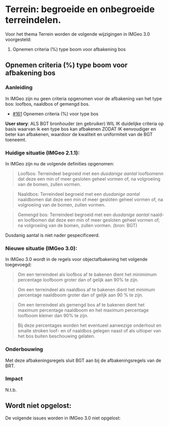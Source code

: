 
# Terrein: begroeide en onbegroeide terreindelen.

Voor het thema Terrein worden de volgende wijzigingen in IMGeo 3.0 voorgesteld:

1. Opnemen criteria (%) type boom voor afbakening bos

## Opnemen criteria (%) type boom voor afbakening bos

### Aanleiding
In IMGeo zijn nu geen criteria opgenomen voor de afbakening van het type bos: loofbos, naaldbos of gemengd bos. 

- [#161](https://github.com/Geonovum/IMGeo2018/issues/161) Opnemen criteria (%) voor type bos

__User story__:
ALS BGT bronhouder (en gebruiker)
WIL IK duidelijke criteria op basis waarvan ik een type bos kan afbakenen
ZODAT IK eenvoudiger en beter kan afbakenen, waardoor de kwaliteit en uniformiteit van de BGT toeneemt.

### Huidige situatie (IMGeo 2.1.1): 
In IMGeo zijn nu de volgende definities opgenomen:

> Loofbos: Terreindeel begroeid met een _dusdanige aantal_ loofbomenn dat deze een min of meer gesloten geheel vormen of, na volgroeiing van de bomen, zullen vormen. 

> Naaldbos: Terreindeel begroeid met een _dusdanige aantal_ naaldbomen dat deze een min of meer gesloten geheel vormen of, na volgroeiing van de bomen, zullen vormen. 

> Gemengd bos: Terreindeel begroeid met een _dusdanige aantal_ naald- en loofbomen dat deze een min of meer gesloten geheel vormen of, na volgroeiing van de bomen,
zullen vormen. (bron: BGT) 

Dusdanig aantal is niet nader gespecificeerd.

### Nieuwe situatie (IMGeo 3.0):
In IMGeo 3.0 wordt in de regels voor objectafbakening het volgende toegevoegd:

>Om een terreindeel als loofbos af te bakenen dient het minimimum percentage loofboom groter dan of gelijk aan 90% te zijn.

>Om een terreindeel als naaldbos af te bakenen dient het minimum percentage naaldboom groter dan of gelijk aan 90 % te zijn.

>Om een terreindeel als gemengd bos af te bakenen dient het maximum percentage naaldboom en het maximum percentage loofboom kleiner dan 90% te zijn.

>Bij deze percentages worden het eventueel aanwezige onderhout en smalle stroken loof- en of naaldbos gelegen naast of als uitloper van het bos
buiten beschouwing gelaten.

### Onderbouwing
Met deze afbakeningsregels sluit BGT aan bij de afbakeningsregels van de BRT.

### Impact
N.t.b.








## Wordt niet opgelost:

De volgende issues worden in IMGeo 3.0 niet opgelost:




